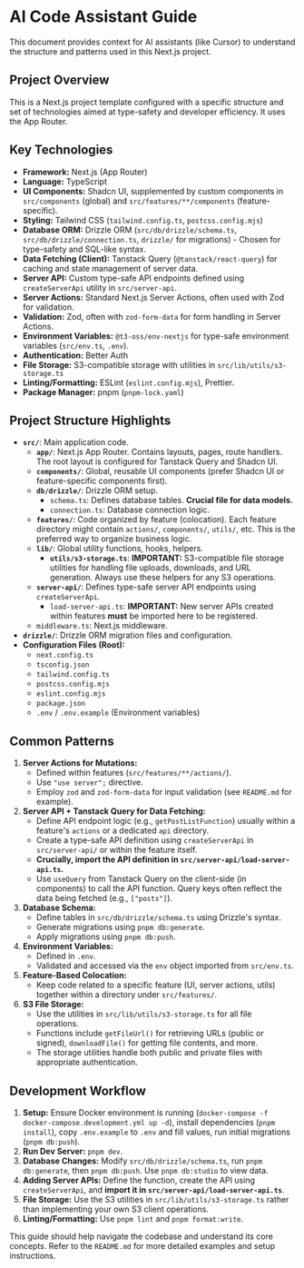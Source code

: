 # AI Code Assistant Guide

This document provides context for AI assistants (like Cursor) to understand the structure and patterns used in this Next.js project.

## Project Overview

This is a Next.js project template configured with a specific structure and set of technologies aimed at type-safety and developer efficiency. It uses the App Router.

## Key Technologies

- **Framework:** Next.js (App Router)
- **Language:** TypeScript
- **UI Components:** Shadcn UI, supplemented by custom components in `src/components` (global) and `src/features/**/components` (feature-specific).
- **Styling:** Tailwind CSS (`tailwind.config.ts`, `postcss.config.mjs`)
- **Database ORM:** Drizzle ORM (`src/db/drizzle/schema.ts`, `src/db/drizzle/connection.ts`, `drizzle/` for migrations) - Chosen for type-safety and SQL-like syntax.
- **Data Fetching (Client):** Tanstack Query (`@tanstack/react-query`) for caching and state management of server data.
- **Server API:** Custom type-safe API endpoints defined using `createServerApi` utility in `src/server-api`.
- **Server Actions:** Standard Next.js Server Actions, often used with Zod for validation.
- **Validation:** Zod, often with `zod-form-data` for form handling in Server Actions.
- **Environment Variables:** `@t3-oss/env-nextjs` for type-safe environment variables (`src/env.ts`, `.env`).
- **Authentication:** Better Auth
- **File Storage:** S3-compatible storage with utilities in `src/lib/utils/s3-storage.ts`
- **Linting/Formatting:** ESLint (`eslint.config.mjs`), Prettier.
- **Package Manager:** pnpm (`pnpm-lock.yaml`)

## Project Structure Highlights

- **`src/`**: Main application code.
  - **`app/`**: Next.js App Router. Contains layouts, pages, route handlers. The root layout is configured for Tanstack Query and Shadcn UI.
  - **`components/`**: Global, reusable UI components (prefer Shadcn UI or feature-specific components first).
  - **`db/drizzle/`**: Drizzle ORM setup.
    - `schema.ts`: Defines database tables. **Crucial file for data models.**
    - `connection.ts`: Database connection logic.
  - **`features/`**: Code organized by feature (colocation). Each feature directory might contain `actions/`, `components/`, `utils/`, etc. This is the preferred way to organize business logic.
  - **`lib/`**: Global utility functions, hooks, helpers.
    - **`utils/s3-storage.ts`**: **IMPORTANT:** S3-compatible file storage utilities for handling file uploads, downloads, and URL generation. Always use these helpers for any S3 operations.
  - **`server-api/`**: Defines type-safe server API endpoints using `createServerApi`.
    - `load-server-api.ts`: **IMPORTANT:** New server APIs created within features **must** be imported here to be registered.
  - `middleware.ts`: Next.js middleware.
- **`drizzle/`**: Drizzle ORM migration files and configuration.
- **Configuration Files (Root):**
  - `next.config.ts`
  - `tsconfig.json`
  - `tailwind.config.ts`
  - `postcss.config.mjs`
  - `eslint.config.mjs`
  - `package.json`
  - `.env` / `.env.example` (Environment variables)

## Common Patterns

1.  **Server Actions for Mutations:**
    - Defined within features (`src/features/**/actions/`).
    - Use `"use server";` directive.
    - Employ `zod` and `zod-form-data` for input validation (see `README.md` for example).
2.  **Server API + Tanstack Query for Data Fetching:**
    - Define API endpoint logic (e.g., `getPostListFunction`) usually within a feature's `actions` or a dedicated `api` directory.
    - Create a type-safe API definition using `createServerApi` in `src/server-api/` or within the feature itself.
    - **Crucially, import the API definition in `src/server-api/load-server-api.ts`.**
    - Use `useQuery` from Tanstack Query on the client-side (in components) to call the API function. Query keys often reflect the data being fetched (e.g., `["posts"]`).
3.  **Database Schema:**
    - Define tables in `src/db/drizzle/schema.ts` using Drizzle's syntax.
    - Generate migrations using `pnpm db:generate`.
    - Apply migrations using `pnpm db:push`.
4.  **Environment Variables:**
    - Defined in `.env`.
    - Validated and accessed via the `env` object imported from `src/env.ts`.
5.  **Feature-Based Colocation:**
    - Keep code related to a specific feature (UI, server actions, utils) together within a directory under `src/features/`.
6.  **S3 File Storage:**
    - Use the utilities in `src/lib/utils/s3-storage.ts` for all file operations.
    - Functions include `getFileUrl()` for retrieving URLs (public or signed), `downloadFile()` for getting file contents, and more.
    - The storage utilities handle both public and private files with appropriate authentication.

## Development Workflow

1.  **Setup:** Ensure Docker environment is running (`docker-compose -f docker-compose.development.yml up -d`), install dependencies (`pnpm install`), copy `.env.example` to `.env` and fill values, run initial migrations (`pnpm db:push`).
2.  **Run Dev Server:** `pnpm dev`.
3.  **Database Changes:** Modify `src/db/drizzle/schema.ts`, run `pnpm db:generate`, then `pnpm db:push`. Use `pnpm db:studio` to view data.
4.  **Adding Server APIs:** Define the function, create the API using `createServerApi`, and **import it in `src/server-api/load-server-api.ts`**.
5.  **File Storage:** Use the S3 utilities in `src/lib/utils/s3-storage.ts` rather than implementing your own S3 client operations.
6.  **Linting/Formatting:** Use `pnpm lint` and `pnpm format:write`.

This guide should help navigate the codebase and understand its core concepts. Refer to the `README.md` for more detailed examples and setup instructions.
